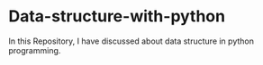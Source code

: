 # Data-structure-with-python
In this Repository, I have discussed about data structure in python programming.
